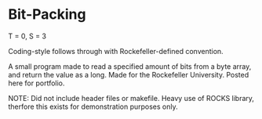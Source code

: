 # Bit-Packing

T = 0, S = 3

Coding-style follows through with Rockefeller-defined convention.

A small program made to read a specified amount of bits from a byte array, and return the value as a long. Made for the Rockefeller University. Posted here for portfolio.

NOTE: Did not include header files or makefile. Heavy use of ROCKS library, therfore this exists for demonstration purposes only.
